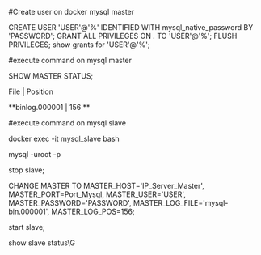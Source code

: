 #Create user on docker mysql master

CREATE USER 'USER'@'%' IDENTIFIED WITH mysql_native_password BY 'PASSWORD';
GRANT ALL PRIVILEGES ON *.* TO 'USER'@'%';
FLUSH PRIVILEGES;
show grants for 'USER'@'%';


#execute command on mysql master

SHOW MASTER STATUS;

File          |      Position

**binlog.000001 |      156	**

#execute command on  mysql slave

docker exec -it mysql_slave bash

mysql -uroot -p 

stop slave;

CHANGE MASTER TO MASTER_HOST='IP_Server_Master', MASTER_PORT=Port_Mysql, MASTER_USER='USER', MASTER_PASSWORD='PASSWORD', MASTER_LOG_FILE='mysql-bin.000001', MASTER_LOG_POS=156;

start slave;


show slave status\G
